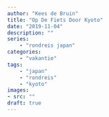 ```yaml
---
author: "Kees de Bruin"
title: "Op De Fiets Door Kyoto"
date: "2019-11-04"
description: ""
series:
    - "rondreis japan"
categories:
    - "vakantie"
tags:
    - "japan"
    - "rondreis"
    - "kyoto"
images:
- src: ""
draft: true
---
```

